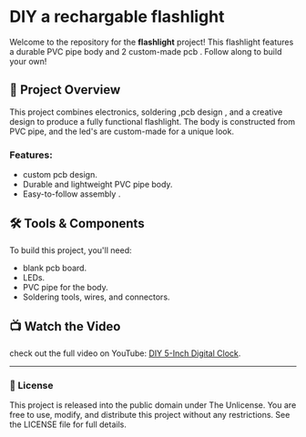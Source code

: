 # DIY a rechargable flashlight 

Welcome to the repository for the **flashlight** project! This flashlight features a durable PVC pipe body and 2 custom-made pcb .
Follow along to build your own!

## 📖 Project Overview

This project combines electronics, soldering ,pcb design , and a creative design to produce a fully functional flashlight.
The body is constructed from PVC pipe, and the led's are custom-made for a unique look.  


### Features:
- custom pcb design.
- Durable and lightweight PVC pipe body.
- Easy-to-follow assembly .

## 🛠️ Tools & Components

To build this project, you'll need:
- blank pcb board.
- LEDs.
- PVC pipe for the body.
- Soldering tools, wires, and connectors.

## 📺 Watch the Video

check out the full video on YouTube: [DIY 5-Inch Digital Clock](link-to-your-video).

---

### 📜 License

This project is released into the public domain under The Unlicense. You are free to use, modify, and distribute this project without any restrictions. See the LICENSE file for full details.
